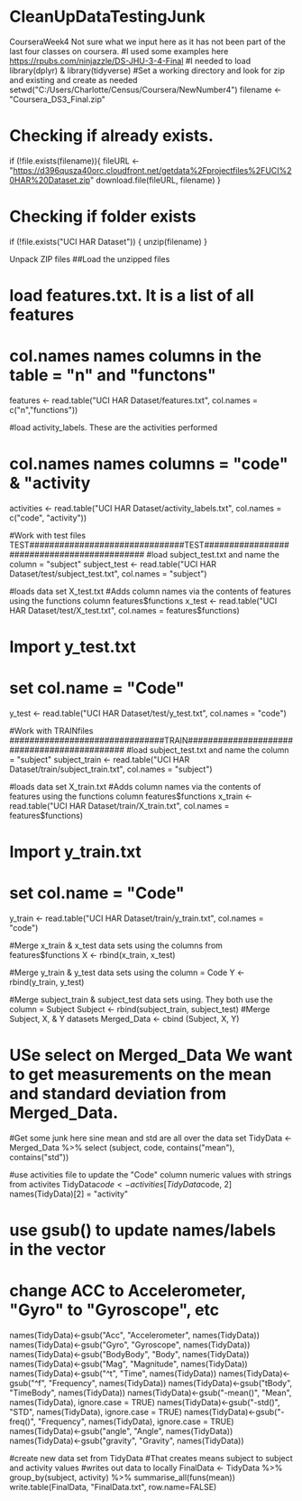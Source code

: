 # CleanUpDataTestingJunk
CourseraWeek4
Not sure what we input here as it has not been part of the last four classes on coursera.
#I used some examples here https://rpubs.com/ninjazzle/DS-JHU-3-4-Final
#I needed to load library(dplyr) &  library(tidyverse)
#Set a working directory and look for zip and existing and create as needed 
setwd("C:/Users/Charlotte/Census/Coursera/NewNumber4")
filename <- "Coursera_DS3_Final.zip"
# Checking if already exists.
if (!file.exists(filename)){
  fileURL <- "https://d396qusza40orc.cloudfront.net/getdata%2Fprojectfiles%2FUCI%20HAR%20Dataset.zip"
  download.file(fileURL, filename)
}  
# Checking if folder exists
if (!file.exists("UCI HAR Dataset")) { 
  unzip(filename) 
}

Unpack ZIP files
##Load the unzipped files
# load features.txt. It is a list of all features 
# col.names names columns in the table = "n" and "functons"
features <- read.table("UCI HAR Dataset/features.txt", col.names = c("n","functions"))

#load activity_labels. These are the activities performed
# col.names names columns = "code" & "activity
activities <- read.table("UCI HAR Dataset/activity_labels.txt", col.names = c("code", "activity"))

#Work with test files TEST###############################TEST############################################
#load subject_test.txt and name the column = "subject"
subject_test <- read.table("UCI HAR Dataset/test/subject_test.txt", col.names = "subject")

#loads data set X_test.txt
#Adds column names via the contents of features using the functions column features$functions
x_test <- read.table("UCI HAR Dataset/test/X_test.txt", col.names = features$functions)
# Import y_test.txt
# set col.name = "Code"
y_test <- read.table("UCI HAR Dataset/test/y_test.txt", col.names = "code")


#Work with TRAINfiles ###############################TRAIN############################################
#load subject_test.txt and name the column = "subject"
subject_train <- read.table("UCI HAR Dataset/train/subject_train.txt", col.names = "subject")

#loads data set X_train.txt
#Adds column names via the contents of features using the functions column features$functions
x_train <- read.table("UCI HAR Dataset/train/X_train.txt", col.names = features$functions)
# Import y_train.txt
# set col.name = "Code"
y_train <- read.table("UCI HAR Dataset/train/y_train.txt", col.names = "code")

#Merge x_train & x_test data sets using the columns from features$functions
X <- rbind(x_train, x_test)

#Merge y_train & y_test data sets using the column = Code
Y <- rbind(y_train, y_test)

#Merge subject_train & subject_test data sets using. They both use the column = Subject
Subject <- rbind(subject_train, subject_test)
#Merge Subject, X, & Y datasets
Merged_Data <- cbind (Subject, X, Y)

# USe select on Merged_Data We want to get measurements on the mean and standard deviation from Merged_Data.
#Get some junk here sine mean and std are all over the data set
TidyData <- Merged_Data %>% select (subject, code, contains("mean"), contains("std"))

#use activities file to update the "Code" column numeric values with strings from activites
TidyData$code <- activities[TidyData$code, 2]
names(TidyData)[2] = "activity"
# use gsub() to update names/labels in the vector
# change ACC to Accelerometer, "Gyro" to "Gyroscope", etc
names(TidyData)<-gsub("Acc", "Accelerometer", names(TidyData))
names(TidyData)<-gsub("Gyro", "Gyroscope", names(TidyData))
names(TidyData)<-gsub("BodyBody", "Body", names(TidyData))
names(TidyData)<-gsub("Mag", "Magnitude", names(TidyData))
names(TidyData)<-gsub("^t", "Time", names(TidyData))
names(TidyData)<-gsub("^f", "Frequency", names(TidyData))
names(TidyData)<-gsub("tBody", "TimeBody", names(TidyData))
names(TidyData)<-gsub("-mean()", "Mean", names(TidyData), ignore.case = TRUE)
names(TidyData)<-gsub("-std()", "STD", names(TidyData), ignore.case = TRUE)
names(TidyData)<-gsub("-freq()", "Frequency", names(TidyData), ignore.case = TRUE)
names(TidyData)<-gsub("angle", "Angle", names(TidyData))
names(TidyData)<-gsub("gravity", "Gravity", names(TidyData))

#create new data set from TidyData
#That creates means subject to subject and activity values
#writes out data to locally
FinalData <- TidyData %>%
  group_by(subject, activity) %>%
  summarise_all(funs(mean))
write.table(FinalData, "FinalData.txt", row.name=FALSE)


